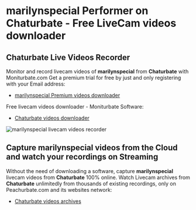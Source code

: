 # marilynspecial Performer on Chaturbate - Free LiveCam videos downloader

## Chaturbate Live Videos Recorder

Monitor and record livecam videos of **marilynspecial** from **Chaturbate** with Moniturbate.com
Get a premium trial for free by just and only registering with your Email address:
* [marilynspecial Premium videos downloader](https://moniturbate.com/request-demo-licence-key.html)

Free livecam videos downloader - Moniturbate Software:
* [Chaturbate videos downloader](https://moniturbate.com/moniturbate-download-software.html)

![marilynspecial livecam videos recorder](https://peachurnet.com/templates/moniturbate-software.png)


## Capture marilynspecial videos from the Cloud and watch your recordings on Streaming

Without the need of downloading a software, capture **marilynspecial** livecam videos from **Chaturbate** 100% online.
Watch Livecam archives from **Chaturbate** unlimitedly from thousands of existing recordings, only on Peachurbate.com and its websites network:
* [Chaturbate videos archives](https://peachurnet.com/)